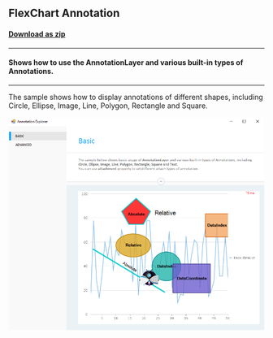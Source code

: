 ## FlexChart Annotation
#### [Download as zip](https://grapecity.github.io/DownGit/#/home?url=https://github.com/GrapeCity/ComponentOne-WinForms-Samples/tree/master/Next\FlexChart\CS\AnnotationExplorer)
____
#### Shows how to use the AnnotationLayer and various built-in types of Annotations.
____
The sample shows how to display annotations of different shapes, including Circle, Ellipse, Image, Line, Polygon, Rectangle and Square.

![screenshot](screenshot.png)
